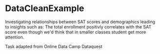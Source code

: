 # DataCleanExample
Investigating relationships between SAT scores and demographics leading to insights such as:
The total enrollment positivly correlates with the SAT score even though we'd think that in smaller classes student get more attention.

Task adapted from Online Data Camp Dataquest
